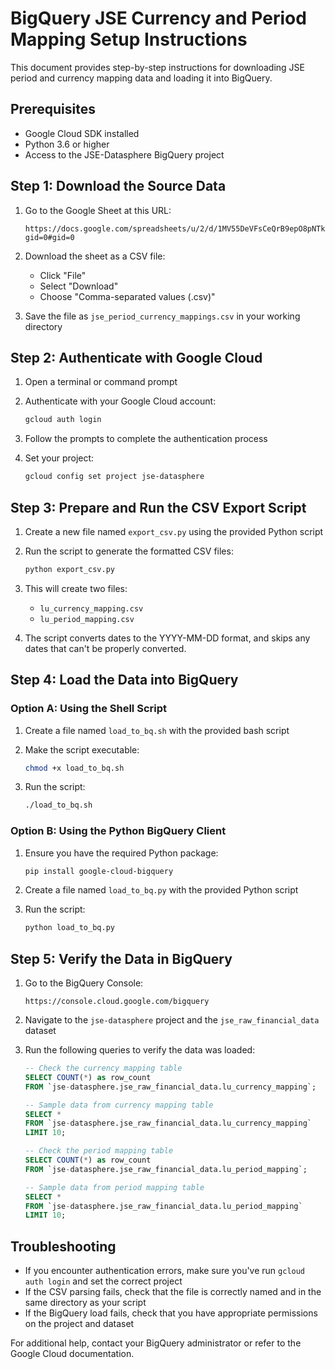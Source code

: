 # BigQuery JSE Currency and Period Mapping Setup Instructions

This document provides step-by-step instructions for downloading JSE period and currency mapping data and loading it into BigQuery.

## Prerequisites

- Google Cloud SDK installed
- Python 3.6 or higher
- Access to the JSE-Datasphere BigQuery project

## Step 1: Download the Source Data

1. Go to the Google Sheet at this URL:
   ```
   https://docs.google.com/spreadsheets/u/2/d/1MV55DeVFsCeQrB9epO8pNTkLdmiG7vibUKGZ2wfvIv0/edit?gid=0#gid=0
   ```

2. Download the sheet as a CSV file:
   - Click "File"
   - Select "Download"
   - Choose "Comma-separated values (.csv)"

3. Save the file as `jse_period_currency_mappings.csv` in your working directory

## Step 2: Authenticate with Google Cloud

1. Open a terminal or command prompt

2. Authenticate with your Google Cloud account:
   ```bash
   gcloud auth login
   ```

3. Follow the prompts to complete the authentication process

4. Set your project:
   ```bash
   gcloud config set project jse-datasphere
   ```

## Step 3: Prepare and Run the CSV Export Script

1. Create a new file named `export_csv.py` using the provided Python script

2. Run the script to generate the formatted CSV files:
   ```bash
   python export_csv.py
   ```

3. This will create two files:
   - `lu_currency_mapping.csv`
   - `lu_period_mapping.csv`

4. The script converts dates to the YYYY-MM-DD format, and skips any dates that can't be properly converted.

## Step 4: Load the Data into BigQuery

### Option A: Using the Shell Script

1. Create a file named `load_to_bq.sh` with the provided bash script

2. Make the script executable:
   ```bash
   chmod +x load_to_bq.sh
   ```

3. Run the script:
   ```bash
   ./load_to_bq.sh
   ```

### Option B: Using the Python BigQuery Client

1. Ensure you have the required Python package:
   ```bash
   pip install google-cloud-bigquery
   ```

2. Create a file named `load_to_bq.py` with the provided Python script

3. Run the script:
   ```bash
   python load_to_bq.py
   ```

## Step 5: Verify the Data in BigQuery

1. Go to the BigQuery Console:
   ```
   https://console.cloud.google.com/bigquery
   ```

2. Navigate to the `jse-datasphere` project and the `jse_raw_financial_data` dataset

3. Run the following queries to verify the data was loaded:

   ```sql
   -- Check the currency mapping table
   SELECT COUNT(*) as row_count 
   FROM `jse-datasphere.jse_raw_financial_data.lu_currency_mapping`;

   -- Sample data from currency mapping table
   SELECT * 
   FROM `jse-datasphere.jse_raw_financial_data.lu_currency_mapping` 
   LIMIT 10;

   -- Check the period mapping table
   SELECT COUNT(*) as row_count 
   FROM `jse-datasphere.jse_raw_financial_data.lu_period_mapping`;

   -- Sample data from period mapping table
   SELECT * 
   FROM `jse-datasphere.jse_raw_financial_data.lu_period_mapping` 
   LIMIT 10;
   ```

## Troubleshooting

- If you encounter authentication errors, make sure you've run `gcloud auth login` and set the correct project
- If the CSV parsing fails, check that the file is correctly named and in the same directory as your script
- If the BigQuery load fails, check that you have appropriate permissions on the project and dataset

For additional help, contact your BigQuery administrator or refer to the Google Cloud documentation.
